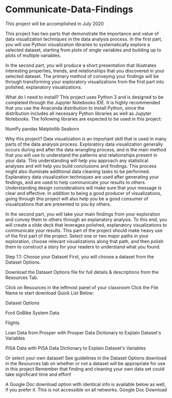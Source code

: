 # Communicate-Data-Findings

This project will be accomplished in July 2020

This project has two parts that demonstrate the importance and value of data visualization techniques in the data analysis process. In the first part, you will use Python visualization libraries to systematically explore a selected dataset, starting from plots of single variables and building up to plots of multiple variables.

In the second part, you will produce a short presentation that illustrates interesting properties, trends, and relationships that you discovered in your selected dataset. The primary method of conveying your findings will be through transforming your exploratory visualizations from the first part into polished, explanatory visualizations.


What do I need to install?
This project uses Python 3 and is designed to be completed through the Jupyter Notebooks IDE. It is highly recommended that you use the Anaconda distribution to install Python, since the distribution includes all necessary Python libraries as well as Jupyter Notebooks. The following libraries are expected to be used in this project:

NumPy
pandas
Matplotlib
Seaborn

Why this project?
Data visualization is an important skill that is used in many parts of the data analysis process. Exploratory data visualization generally occurs during and after the data wrangling process, and is the main method that you will use to understand the patterns and relationships present in your data. This understanding will help you approach any statistical analyses and will help you build conclusions and findings. This process might also illuminate additional data cleaning tasks to be performed. Explanatory data visualization techniques are used after generating your findings, and are used to help communicate your results to others. Understanding design considerations will make sure that your message is clear and effective. In addition to being a good producer of visualizations, going through this project will also help you be a good consumer of visualizations that are presented to you by others.


In the second part, you will take your main findings from your exploration and convey them to others through an explanatory analysis. To this end, you will create a slide deck that leverages polished, explanatory visualizations to communicate your results. This part of the project should make heavy use of the first part of the project. Select one or two major paths in your exploration, choose relevant visualizations along that path, and then polish them to construct a story for your readers to understand what you found.

Step 1.1: Choose your Dataset
First, you will choose a dataset from the Dataset Options.

Download the Dataset Options file for full details & descriptions from the Resources Tab.

Click on Resources in the leftmost panel of your classroom
Click the File Name to start download
Quick List Below:

Dataset Options

Ford GoBike System Data

Flights

Loan Data from Prosper with Prosper Data Dictionary to Explain Dataset's Variables

PISA Data with PISA Data Dictionary to Explain Dataset's Variables

Or select your own dataset! See guidelines in the Dataset Options download in the Resources tab on whether or not a dataset will be appropriate for use in this project Remember that finding and cleaning your own data set could take significant time and effort!

A Google Doc download option with identical info is available below as well, if you prefer it. This is not accessible on all networks. Google Doc Download




